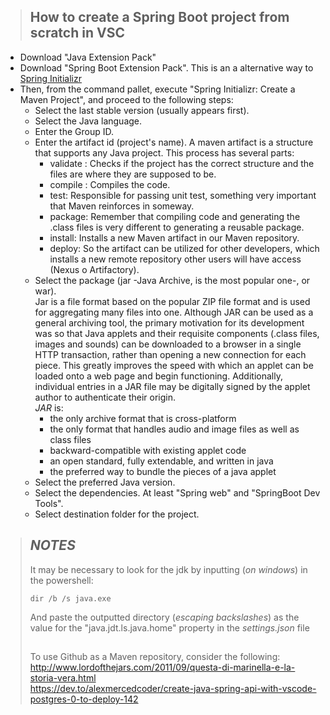 > ## How to create a Spring Boot project from scratch in VSC

- Download "Java Extension Pack"
- Download "Spring Boot Extension Pack". This is an a alternative way to [Spring Initializr](https://start.spring.io)
- Then, from the command pallet, execute "Spring Initializr: Create a Maven Project", and proceed to the following steps:
  - Select the last stable version (usually appears first).
  - Select the Java language.
  - Enter the Group ID.
  - Enter the artifact id (project's name).
    A maven artifact is a structure that supports any Java project.
    This process has several parts:
    - validate : Checks if the project has the correct structure and the files are where they are supposed to be.
    - compile : Compiles the code.
    - test: Responsible for passing unit test, something very important that Maven reinforces in someway.
    - package: Remember that compiling code and generating the .class files is very different to generating a reusable package.
    - install: Installs a new Maven artifact in our Maven repository.
    - deploy: So the artifact can be utilized for other developers, which installs a new remote repository other users will have access (Nexus o Artifactory).
  - Select the package (jar -Java Archive, is the most popular one-, or
    war).  
    Jar is a file format based on the popular ZIP file format and is used
    for aggregating many files into one. Although JAR can be used as a general
    archiving tool, the primary motivation for its development was so that Java
    applets and their requisite components (.class files, images and sounds) can
    be downloaded to a browser in a single HTTP transaction, rather than opening
    a new connection for each piece. This greatly improves the speed with which
    an applet can be loaded onto a web page and begin functioning. Additionally,
    individual entries in a JAR file may be digitally signed by the applet author
    to authenticate their origin.  
    _JAR_ is:
    - the only archive format that is cross-platform
    - the only format that handles audio and image files as well as class files
    - backward-compatible with existing applet code
    - an open standard, fully extendable, and written in java
    - the preferred way to bundle the pieces of a java applet
  - Select the preferred Java version.
  - Select the dependencies. At least "Spring web" and "SpringBoot Dev Tools".
  - Select destination folder for the project.

> ## _NOTES_
>
> It may be necessary to look for the jdk by inputting (_on windows_) in the powershell:
>
> `dir /b /s java.exe`
>
> And paste the outputted directory (_escaping backslashes_) as the value for the "java.jdt.ls.java.home" property in the _settings.json_ file
>
> ##
>
> To use Github as a Maven repository, consider the following:
> http://www.lordofthejars.com/2011/09/questa-di-marinella-e-la-storia-vera.html  
> https://dev.to/alexmercedcoder/create-java-spring-api-with-vscode-postgres-0-to-deploy-142
